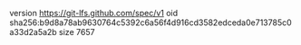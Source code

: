 version https://git-lfs.github.com/spec/v1
oid sha256:b9d8a78ab9630764c5392c6a56f4d916cd3582edceda0e713785c0a33d2a5a2b
size 7657
